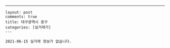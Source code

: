 ---
    layout: post
    comments: true
    title: 대구광역시 중구
    categories: [실거래가]
    ---

    2021-06-15 실거래 정보가 없습니다.

    